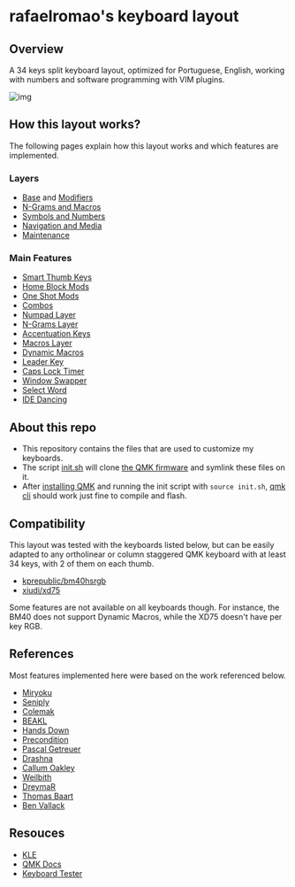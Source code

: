 # rafaelromao's keyboard layout
 
## Overview

A 34 keys split keyboard layout, optimized for Portuguese, English, working with numbers and software programming with VIM plugins.

![img](https://i.imgur.com/dNXEiqf.png)

## How this layout works?

The following pages explain how this layout works and which features are implemented.

### Layers

- [Base](docs/base.md) and [Modifiers](docs/modifiers.md)
- [N-Grams and Macros](docs/macros.md)
- [Symbols and Numbers](docs/symbols.md)
- [Navigation and Media](docs/navigation.md)
- [Maintenance](docs/maintenance.md)

### Main Features

- [Smart Thumb Keys](docs/base.md#smart-thumb-keys)
- [Home Block Mods](docs/modifiers.md#home-block-modifiers)
- [One Shot Mods](docs/modifiers.md#one-shot-modifiers)
- [Combos](docs/base.md#base-layer-combos)
- [Numpad Layer](docs/symbols.md#numpad)
- [N-Grams Layer](docs/macros.md)
- [Accentuation Keys](docs/macros.md)
- [Macros Layer](docs/macros.md)
- [Dynamic Macros](docs/navigation.md#dynamic-macros)
- [Leader Key](docs/navigation.md#leader-key)
- [Caps Lock Timer](docs/modifiers.md#caps-lock)
- [Window Swapper](docs/navigation.md#window-swapper)
- [Select Word](docs/navigation.md#select-word)
- [IDE Dancing](docs/macros.md#ide-dancing)

## About this repo

- This repository contains the files that are used to customize my keyboards.
- The script [init.sh](init.sh) will clone [the QMK firmware](https://github.com/qmk/qmk_firmware) and symlink these files on it.
- After [installing QMK](https://docs.qmk.fm/#/newbs_getting_started) and running the init script with `source init.sh`, [qmk cli](https://docs.qmk.fm/#/cli) should work just fine to compile and flash.

## Compatibility

This layout was tested with the keyboards listed below, but can be easily adapted to any ortholinear or column staggered QMK keyboard with at least 34 keys, with 2 of them on each thumb.

- [kprepublic/bm40hsrgb](src/qmk/keyboards/kprepublic/bm40hsrgb/keymaps/rafaelromao/readme.md)
- [xiudi/xd75](src/qmk/keyboards/xiudi/xd75/keymaps/rafaelromao/readme.md)

Some features are not available on all keyboards though. For instance, the BM40 does not support Dynamic Macros, while the XD75 doesn't have per key RGB.

## References

Most features implemented here were based on the work referenced below.

- [Miryoku](https://github.com/manna-harbour/miryoku)
- [Seniply](https://stevep99.github.io/seniply)
- [Colemak](https://colemak.org)
- [BEAKL](https://ieants.cc/beakl)
- [Hands Down](https://sites.google.com/alanreiser.com/handsdown/home)
- [Precondition](https://github.com/precondition/dactyl-manuform-keymap)
- [Pascal Getreuer](https://github.com/getreuer/qmk-keymap)
- [Drashna](https://github.com/qmk/qmk_firmware/tree/master/users/drashna)
- [Callum Oakley](https://github.com/callum-oakley/qmk_firmware/tree/master/users/callum)
- [Weilbith](https://github.com/weilbith/keyboard_firmware)
- [DreymaR](https://dreymar.colemak.org)
- [Thomas Baart](https://thomasbaart.nl/category/mechanical-keyboards/firmware/qmk)
- [Ben Vallack](https://youtube.com/c/BenVallack)

## Resouces

- [KLE](http://www.keyboard-layout-editor.com/#/gists/1a36101d96c804188d2d104ab5296739)
- [QMK Docs](https://docs.qmk.fm)
- [Keyboard Tester](https://config.qmk.fm/#/test)
